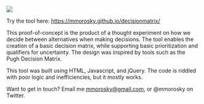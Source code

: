 ![](https://github.com/mmorosky/decisionmatrix/blob/master/images/GifTutorial.gif)

Try the tool here: https://mmorosky.github.io/decisionmatrix/

This proof-of-concept is the product of a thought experiment on how we decide between alternatives when making decisions. The tool enables the creation of a basic decision matrix, while supporting basic prioritization and qualifiers for uncertainty. The design was inspired by tools such as the Pugh Decision Matrix. 
    
This tool was built using HTML, Javascript, and jQuery. The code is riddled with poor logic and inefficiencies, but it mostly works.
    
Want to get in touch? Email me mmorosky@gmail.com, or @mmorosky on Twitter.
